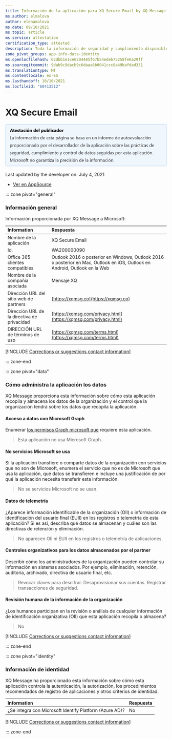 ```yaml
---
title: Información de la aplicación para XQ Secure Email by XQ Message
ms.author: elmalova
author: elenamalova
ms.date: 09/10/2021
ms.topic: article
ms.service: attestation
certification_type: attested
description: Toda la información de seguridad y cumplimiento disponible para el correo electrónico seguro XQ, sus directivas de tratamiento de datos, su información de catálogo de aplicaciones de Microsoft Cloud App Security e información de seguridad y cumplimiento en el Registro CSA STAR.
zone_pivot_groups: app-info-data-identity
ms.openlocfilehash: 02dbb1e1ce0204485f67b54edeb75258fe0a29ff
ms.sourcegitcommit: 9dab9c9dacb9c6daaa6b0041ccc8a49bafdad331
ms.translationtype: MT
ms.contentlocale: es-ES
ms.lasthandoff: 10/16/2021
ms.locfileid: "60413512"
---
```

# <a name="xq-secure-email"></a>XQ Secure Email

<p></p>
<img alt="Publisher Attestation: The information on this page is based on a self-assessment report provided by the app developer on the security, compliance, and data handling practices followed by this app. Microsoft makes no guarantees regarding the accuracy of the information." src="../media/attested.png" width="650" />
<p>Last updated by the developer on: July 4, 2021</p>

* <a href="https://appsource.microsoft.com/product/office/WA200000090" target="_blank">Ver en AppSource</a>

::: zone pivot="general"

### <a name="general-information"></a>Información general

Información proporcionada por XQ Message a Microsoft:

| **Information** | **Respuesta** |
|:----------------|:-------------|
| Nombre de la aplicación | XQ Secure Email |
| Id. | WA200000090 |
| Office 365 clientes compatibles | Outlook 2016 o posterior en Windows, Outlook 2016 o posterior en Mac, Outlook en iOS, Outlook en Android, Outlook en la Web |
| Nombre de la compañía asociada | Mensaje XQ |
| Dirección URL del sitio web de partners | [https://xqmsg.co](https://xqmsg.co) |
| Dirección URL de la directiva de privacidad | [https://xqmsg.com/privacy.html](https://xqmsg.com/privacy.html) |
| DIRECCIÓN URL de términos de uso | [https://xqmsg.com/terms.html](https://xqmsg.com/terms.html) |

 [!INCLUDE [Corrections or suggestions contact information](../includes/corrections-or-suggestions.md)]

::: zone-end

::: zone pivot="data"

### <a name="how-the-app-handles-data"></a>Cómo administra la aplicación los datos

XQ Message proporciona esta información sobre cómo esta aplicación recopila y almacena los datos de la organización y el control que la organización tendrá sobre los datos que recopila la aplicación.

#### <a name="data-access-using-microsoft-graph"></a>Acceso a datos con Microsoft Graph

Enumerar [los permisos Graph microsoft que](https://docs.microsoft.com/graph/permissions-reference) requiere esta aplicación.

>Esta aplicación no usa Microsoft Graph.


#### <a name="non-microsoft-services-used"></a>No servicios Microsoft se usa

Si la aplicación transfiere o comparte datos de la organización con servicios que no son de Microsoft, enumera el servicio que no es de Microsoft que usa la aplicación, qué datos se transfieren e incluye una justificación de por qué la aplicación necesita transferir esta información.

>No se servicios Microsoft no se usan.



#### <a name="telemetry-data"></a>Datos de telemetría

¿Aparece información identificable de la organización (OII) o información de identificación del usuario final (EUII) en los registros o telemetría de esta aplicación? Si es así, describa qué datos se almacenan y cuáles son las directivas de retención y eliminación.

>No aparecen OII ni EUII en los registros o telemetría de aplicaciones.

#### <a name="organizational-controls-for-data-stored-by-partner"></a>Controles organizativos para los datos almacenados por el partner

Describir cómo los administradores de la organización pueden controlar su información en sistemas asociados. Por ejemplo, eliminación, retención, auditoría, archivado, directiva de usuario final, etc.

>Revocar claves para descifrar. Desaprovisionar sus cuentas. Registrar transacciones de seguridad.

#### <a name="human-review-of-organizational-information"></a>Revisión humana de la información de la organización

¿Los humanos participan en la revisión o análisis de cualquier información de identificación organizativa (OII) que esta aplicación recopila o almacena?

>No

[!INCLUDE [Corrections or suggestions contact information](../includes/corrections-or-suggestions.md)]

::: zone-end


::: zone pivot="identity"

### <a name="identity-information"></a>Información de identidad

XQ Message ha proporcionado esta información sobre cómo esta aplicación controla la autenticación, la autorización, los procedimientos recomendados de registro de aplicaciones y otros criterios de identidad.

| **Information** | **Respuesta** |
|:----------------|:-------------|
| ¿Se integra con Microsoft Identify Platform (Azure AD)?  | No |

[!INCLUDE [Corrections or suggestions contact information](../includes/corrections-or-suggestions.md)]

::: zone-end

